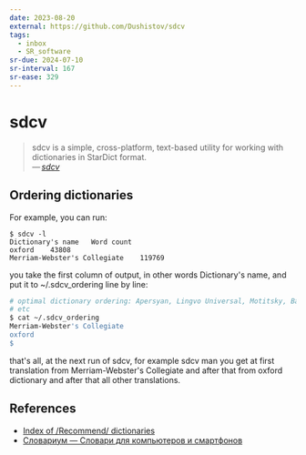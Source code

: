 ```yaml
---
date: 2023-08-20
external: https://github.com/Dushistov/sdcv
tags:
  - inbox
  - SR_software
sr-due: 2024-07-10
sr-interval: 167
sr-ease: 329
---
```


# sdcv

> sdcv is a simple, cross-platform, text-based utility for working with
> dictionaries in StarDict format.\
> — <cite>[sdcv](https://github.com/Dushistov/sdcv)</cite>

## Ordering dictionaries

For example, you can run:

```
$ sdcv -l
Dictionary's name   Word count
oxford    43808
Merriam-Webster's Collegiate    119769
```

you take the first column of output, in other words Dictionary's name,
and put it to ~/.sdcv_ordering line by line:

```sh
# optimal dictionary ordering: Apersyan, Lingvo Universal, Motitsky, Babylon,
# etc
$ cat ~/.sdcv_ordering
Merriam-Webster's Collegiate
oxford
$
```

that's all, at the next run of sdcv, for example sdcv man you get at first
translation from Merriam-Webster's Collegiate and after that from oxford
dictionary and after that all other translations.

## References

- [Index of /Recommend/ dictionaries](https://downloads.freemdict.com/Recommend/)
- [Словариум — Словари для компьютеров и смартфонов](https://dic.1963.ru/)
